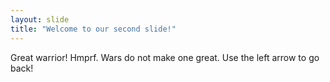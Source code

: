 ```yaml
---
layout: slide
title: "Welcome to our second slide!"
---
```

Great warrior! Hmprf. Wars do not make one great.
Use the left arrow to go back!
